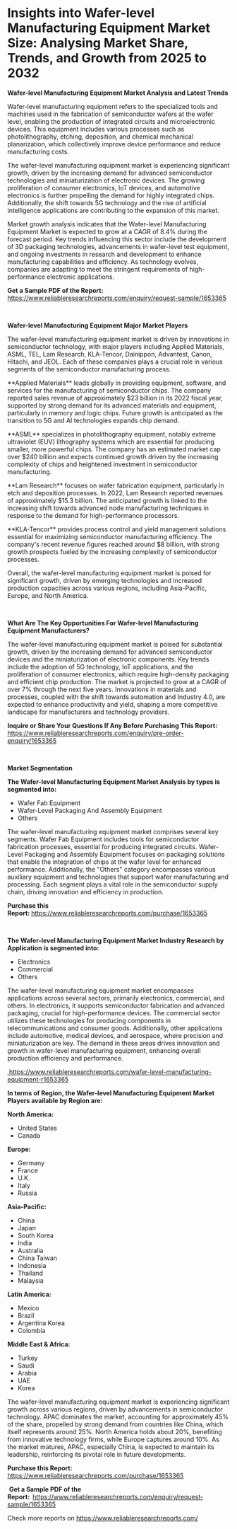 <p><h1>Insights into Wafer-level Manufacturing Equipment Market Size: Analysing Market Share, Trends, and Growth from 2025 to 2032</h1></p><p><strong>Wafer-level Manufacturing Equipment Market Analysis and Latest Trends</strong></p>
<p><p>Wafer-level manufacturing equipment refers to the specialized tools and machines used in the fabrication of semiconductor wafers at the wafer level, enabling the production of integrated circuits and microelectronic devices. This equipment includes various processes such as photolithography, etching, deposition, and chemical mechanical planarization, which collectively improve device performance and reduce manufacturing costs.</p><p>The wafer-level manufacturing equipment market is experiencing significant growth, driven by the increasing demand for advanced semiconductor technologies and miniaturization of electronic devices. The growing proliferation of consumer electronics, IoT devices, and automotive electronics is further propelling the demand for highly integrated chips. Additionally, the shift towards 5G technology and the rise of artificial intelligence applications are contributing to the expansion of this market.</p><p>Market growth analysis indicates that the Wafer-level Manufacturing Equipment Market is expected to grow at a CAGR of 8.4% during the forecast period. Key trends influencing this sector include the development of 3D packaging technologies, advancements in wafer-level test equipment, and ongoing investments in research and development to enhance manufacturing capabilities and efficiency. As technology evolves, companies are adapting to meet the stringent requirements of high-performance electronic applications.</p></p>
<p><strong>Get a Sample PDF of the Report:&nbsp;</strong> <a href="https://www.reliableresearchreports.com/enquiry/request-sample/1653365?utm_campaign=2889&utm_medium=2&utm_source=Github&utm_content=ia&utm_term=27022025&utm_id=wafer-level-manufacturing-equipment">https://www.reliableresearchreports.com/enquiry/request-sample/1653365</a></p>
<p>&nbsp;</p>
<p><strong>Wafer-level Manufacturing Equipment Major Market Players</strong></p>
<p><p>The wafer-level manufacturing equipment market is driven by innovations in semiconductor technology, with major players including Applied Materials, ASML, TEL, Lam Research, KLA-Tencor, Dainippon, Advantest, Canon, Hitachi, and JEOL. Each of these companies plays a crucial role in various segments of the semiconductor manufacturing process.</p><p>**Applied Materials** leads globally in providing equipment, software, and services for the manufacturing of semiconductor chips. The company reported sales revenue of approximately $23 billion in its 2022 fiscal year, supported by strong demand for its advanced materials and equipment, particularly in memory and logic chips. Future growth is anticipated as the transition to 5G and AI technologies expands chip demand.</p><p>**ASML** specializes in photolithography equipment, notably extreme ultraviolet (EUV) lithography systems which are essential for producing smaller, more powerful chips. The company has an estimated market cap over $240 billion and expects continued growth driven by the increasing complexity of chips and heightened investment in semiconductor manufacturing.</p><p>**Lam Research** focuses on wafer fabrication equipment, particularly in etch and deposition processes. In 2022, Lam Research reported revenues of approximately $15.3 billion. The anticipated growth is linked to the increasing shift towards advanced node manufacturing techniques in response to the demand for high-performance processors.</p><p>**KLA-Tencor** provides process control and yield management solutions essential for maximizing semiconductor manufacturing efficiency. The company's recent revenue figures reached around $8 billion, with strong growth prospects fueled by the increasing complexity of semiconductor processes.</p><p>Overall, the wafer-level manufacturing equipment market is poised for significant growth, driven by emerging technologies and increased production capacities across various regions, including Asia-Pacific, Europe, and North America.</p></p>
<p>&nbsp;</p>
<p><strong>What Are The Key Opportunities For Wafer-level Manufacturing Equipment Manufacturers?</strong></p>
<p><p>The wafer-level manufacturing equipment market is poised for substantial growth, driven by the increasing demand for advanced semiconductor devices and the miniaturization of electronic components. Key trends include the adoption of 5G technology, IoT applications, and the proliferation of consumer electronics, which require high-density packaging and efficient chip production. The market is projected to grow at a CAGR of over 7% through the next five years. Innovations in materials and processes, coupled with the shift towards automation and Industry 4.0, are expected to enhance productivity and yield, shaping a more competitive landscape for manufacturers and technology providers.</p></p>
<p><strong>Inquire or Share Your Questions If Any Before Purchasing This Report:</strong> <a href="https://www.reliableresearchreports.com/enquiry/pre-order-enquiry/1653365?utm_campaign=2889&utm_medium=2&utm_source=Github&utm_content=ia&utm_term=27022025&utm_id=wafer-level-manufacturing-equipment">https://www.reliableresearchreports.com/enquiry/pre-order-enquiry/1653365</a></p>
<p>&nbsp;</p>
<p><strong>Market Segmentation</strong></p>
<p><strong>The Wafer-level Manufacturing Equipment Market Analysis by types is segmented into:</strong></p>
<p><ul><li>Wafer Fab Equipment</li><li>Wafer-Level Packaging And Assembly Equipment</li><li>Others</li></ul></p>
<p><p>The wafer-level manufacturing equipment market comprises several key segments. Wafer Fab Equipment includes tools for semiconductor fabrication processes, essential for producing integrated circuits. Wafer-Level Packaging and Assembly Equipment focuses on packaging solutions that enable the integration of chips at the wafer level for enhanced performance. Additionally, the "Others" category encompasses various auxiliary equipment and technologies that support wafer manufacturing and processing. Each segment plays a vital role in the semiconductor supply chain, driving innovation and efficiency in production.</p></p>
<p><strong>Purchase this Report:&nbsp;</strong><a href="https://www.reliableresearchreports.com/purchase/1653365?utm_campaign=2889&utm_medium=2&utm_source=Github&utm_content=ia&utm_term=27022025&utm_id=wafer-level-manufacturing-equipment">https://www.reliableresearchreports.com/purchase/1653365</a></p>
<p>&nbsp;</p>
<p><strong>The Wafer-level Manufacturing Equipment Market Industry Research by Application is segmented into:</strong></p>
<p><ul><li>Electronics</li><li>Commercial</li><li>Others</li></ul></p>
<p><p>The wafer-level manufacturing equipment market encompasses applications across several sectors, primarily electronics, commercial, and others. In electronics, it supports semiconductor fabrication and advanced packaging, crucial for high-performance devices. The commercial sector utilizes these technologies for producing components in telecommunications and consumer goods. Additionally, other applications include automotive, medical devices, and aerospace, where precision and miniaturization are key. The demand in these areas drives innovation and growth in wafer-level manufacturing equipment, enhancing overall production efficiency and performance.</p></p>
<p><a href="https://www.reliableresearchreports.com/wafer-level-manufacturing-equipment-r1653365?utm_campaign=2889&utm_medium=2&utm_source=Github&utm_content=ia&utm_term=27022025&utm_id=wafer-level-manufacturing-equipment">&nbsp;https://www.reliableresearchreports.com/wafer-level-manufacturing-equipment-r1653365</a></p>
<p><strong>In terms of Region, the Wafer-level Manufacturing Equipment Market Players available by Region are:</strong></p>
<p>
    <p> <strong> North America: </strong>
        <ul>
            <li>United States</li>
            <li>Canada</li>
        </ul>
        </p> 
    <p> <strong> Europe: </strong>
        <ul>
            <li>Germany</li>
            <li>France</li>
            <li>U.K.</li>
            <li>Italy</li>
            <li>Russia</li>
        </ul>
        </p> 
    <p> <strong> Asia-Pacific: </strong>
        <ul>
            <li>China</li>
            <li>Japan</li>
            <li>South Korea</li>
            <li>India</li>
            <li>Australia</li>
            <li>China Taiwan</li>
            <li>Indonesia</li>
            <li>Thailand</li>
            <li>Malaysia</li>
        </ul>
        </p> 
    <p> <strong> Latin America: </strong>
        <ul>
            <li>Mexico</li>
            <li>Brazil</li>
            <li>Argentina Korea</li>
            <li>Colombia</li>
        </ul>
        </p> 
    <p> <strong> Middle East & Africa: </strong>
        <ul>
            <li>Turkey</li>
            <li>Saudi</li>
            <li>Arabia</li>
            <li>UAE</li>
            <li>Korea</li>
        </ul>
    </p>
    </p>
<p><p>The wafer-level manufacturing equipment market is experiencing significant growth across various regions, driven by advancements in semiconductor technology. APAC dominates the market, accounting for approximately 45% of the share, propelled by strong demand from countries like China, which itself represents around 25%. North America holds about 20%, benefiting from innovative technology firms, while Europe captures around 10%. As the market matures, APAC, especially China, is expected to maintain its leadership, reinforcing its pivotal role in future developments.</p></p>
<p><strong>Purchase this Report: </strong><a href="https://www.reliableresearchreports.com/purchase/1653365?utm_campaign=2889&utm_medium=2&utm_source=Github&utm_content=ia&utm_term=27022025&utm_id=wafer-level-manufacturing-equipment">https://www.reliableresearchreports.com/purchase/1653365</a></p>
<p>&nbsp;<strong>Get a Sample PDF of the Report:&nbsp;&nbsp;</strong><a href="https://www.reliableresearchreports.com/enquiry/request-sample/1653365?utm_campaign=2889&utm_medium=2&utm_source=Github&utm_content=ia&utm_term=27022025&utm_id=wafer-level-manufacturing-equipment">https://www.reliableresearchreports.com/enquiry/request-sample/1653365</a></p>
<p><strong></strong></p>
<p>Check more reports on <a href="https://www.reliableresearchreports.com/?utm_campaign=2889&utm_medium=2&utm_source=Github&utm_content=ia&utm_term=27022025&utm_id=wafer-level-manufacturing-equipment">https://www.reliableresearchreports.com/</a></p>
